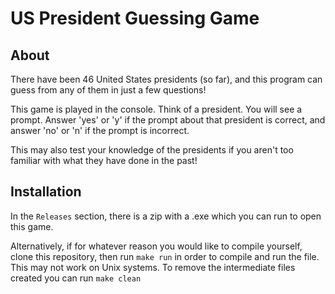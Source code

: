 # US President Guessing Game

## About

There have been 46 United States presidents (so far), and this program can guess from any of them in just a few questions!

This game is played in the console. Think of a president. You will see a prompt. Answer 'yes' or 'y' if the prompt about that president is correct, and answer 'no' or 'n' if the prompt is incorrect.

This may also test your knowledge of the presidents if you aren't too familiar with what they have done in the past!

## Installation

In the `Releases` section, there is a zip with a .exe which you can run to open this game.

Alternatively, if for whatever reason you would like to compile yourself, clone this repository, then run `make run` in order to compile and run the file. This may not work on Unix systems. To remove the intermediate files created you can run `make clean`
